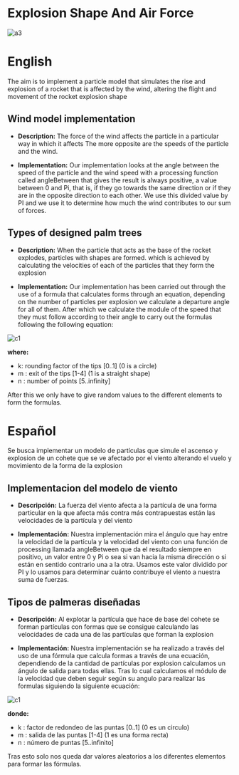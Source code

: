 # Explosion Shape And Air Force
![a3](https://github.com/OsmareDev/PhysicsSimulation/assets/50903643/e435ba62-2cfb-462b-8448-3c5ec0bfe3c3)

# English

The aim is to implement a particle model that simulates the rise and explosion
of a rocket that is affected by the wind, altering the flight and movement of the rocket
explosion shape

## Wind model implementation

- **Description:**
The force of the wind affects the particle in a particular way in which it affects
The more opposite are the speeds of the particle and the wind.

- **Implementation:**
Our implementation looks at the angle between the speed of the particle and
the wind speed with a processing function called angleBetween that gives
the result is always positive, a value between 0 and Pi, that is, if they go towards the same
direction or if they are in the opposite direction to each other. We use this divided value
by PI and we use it to determine how much the wind contributes to our sum of
forces.

## Types of designed palm trees

- **Description:**
When the particle that acts as the base of the rocket explodes, particles with shapes are formed.
which is achieved by calculating the velocities of each of the particles that
they form the explosion

- **Implementation:**
Our implementation has been carried out through the use of a formula that calculates
forms through an equation, depending on the number of particles per
explosion we calculate a departure angle for all of them. After which we calculate
the module of the speed that they must follow according to their angle to carry out the
formulas following the following equation:

![c1](https://github.com/OsmareDev/PhysicsSimulation/assets/50903643/cc8bba5c-8ca9-4a74-afdd-f80329476ea2)

**where:**
- k: rounding factor of the tips [0..1] (0 is a circle)
- m : exit of the tips [1-4] (1 is a straight shape)
- n : number of points [5..infinity]

After this we only have to give random values to the different elements to
form the formulas.


# Español

Se busca implementar un modelo de partículas que simule el ascenso y explosion
de un cohete que se ve afectado por el viento alterando el vuelo y movimiento de la
forma de la explosion

## Implementacion del modelo de viento

- **Descripción:**
La fuerza del viento afecta a la partícula de una forma particular en la que afecta
más contra más contrapuestas están las velocidades de la partícula y del viento

- **Implementación:**
Nuestra implementación mira el ángulo que hay entre la velocidad de la partícula y
la velocidad del viento con una función de processing llamada angleBetween que da
el resultado siempre en positivo, un valor entre 0 y Pi o sea si van hacia la misma
dirección o si están en sentido contrario una a la otra. Usamos este valor dividido
por PI y lo usamos para determinar cuánto contribuye el viento a nuestra suma de
fuerzas.

## Tipos de palmeras diseñadas

- **Descripción:**
Al explotar la partícula que hace de base del cohete se forman partículas con formas
que se consigue calculando las velocidades de cada una de las partículas que
forman la explosion

- **Implementación:**
Nuestra implementación se ha realizado a través del uso de una fórmula que calcula
formas a través de una ecuación, dependiendo de la cantidad de partículas por
explosion calculamos un ángulo de salida para todas ellas. Tras lo cual calculamos
el módulo de la velocidad que deben seguir según su angulo para realizar las
formulas siguiendo la siguiente ecuación:

![c1](https://github.com/OsmareDev/PhysicsSimulation/assets/50903643/cc8bba5c-8ca9-4a74-afdd-f80329476ea2)

**donde:**
- k : factor de redondeo de las puntas [0..1] (0 es un circulo)
- m : salida de las puntas [1-4] (1 es una forma recta)
- n : número de puntas [5..infinito]

Tras esto solo nos queda dar valores aleatorios a los diferentes elementos para
formar las fórmulas.
